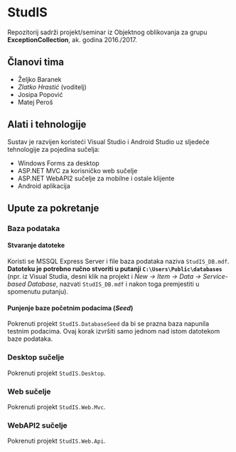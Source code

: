 # StudIS
Repozitorij sadrži projekt/seminar iz Objektnog oblikovanja za grupu **ExceptionCollection**, ak. godina 2016./2017.

## Članovi tima
- Željko Baranek
- *Zlatko Hrastić* (voditelj)
- Josipa Popović
- Matej Peroš

## Alati i tehnologije
Sustav je razvijen koristeći Visual Studio i Android Studio uz sljedeće tehnologije za pojedina sučelja:
- Windows Forms za desktop
- ASP.NET MVC za korisničko web sučelje
- ASP.NET WebAPI2 sučelje za mobilne i ostale klijente
- Android aplikacija

## Upute za pokretanje
### Baza podataka
#### Stvaranje datoteke
Koristi se MSSQL Express Server i file baza podataka naziva ``StudIS_DB.mdf``.
**Datoteku je potrebno ručno stvoriti u putanji
``C:\Users\Public\databases``** (npr. iz Visual Studia, desni klik na projekt i *New -> Item -> Data -> Service-based Database*, nazvati ``StudIS_DB.mdf`` i nakon toga premjestiti u spomenutu putanju).
#### Punjenje baze početnim podacima (*Seed*)
Pokrenuti projekt ``StudIS.DatabaseSeed`` da bi se prazna baza napunila testnim podacima. Ovaj korak izvršiti samo jednom nad istom datotekom baze podataka.
### Desktop sučelje
Pokrenuti projekt ``StudIS.Desktop``.
### Web sučelje
Pokrenuti projekt ``StudIS.Web.Mvc``.
### WebAPI2 sučelje
Pokrenuti projekt ``StudIS.Web.Api``.
